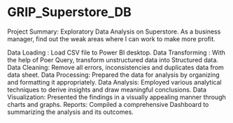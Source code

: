 # GRIP_Superstore_DB

Project Summary: Exploratory Data Analysis on Superstore. As a business manager, find out the weak areas where I can work to make more profit.

Data Loading : Load CSV file to Power BI desktop.
Data Transforming : With the help of Poer Query, transform unstructured data into Structured data.
Data Cleaning: Remove all errors, inconsistencies and duplicates data from data sheet.
Data Processing: Prepared the data for analysis by organizing and formatting it appropriately.
Data Analysis: Employed various analytical techniques to derive insights and draw meaningful conclusions.
Data Visualization: Presented the findings in a visually appealing manner through charts and graphs.
Reports: Compiled a comprehensive Dashboard to  summarizing the analysis and its outcomes.
